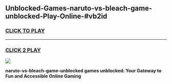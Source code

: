 
## Unblocked-Games-naruto-vs-bleach-game-unblocked-Play-Online-#vb2id
<h3>
<a href="https://premium.freeplayer.one?title=naruto-vs-bleach-game-unblocked&ref=27F">CLICK TO PLAY</a></h3>
<hr>

<h3>
<a href="https://premium.freeplayer.one?title=naruto-vs-bleach-game-unblocked&ref=27F">CLICK 2 PLAY</a>
  
</h3>

<a href="https://premium.freeplayer.one?title=naruto-vs-bleach-game-unblocked&ref=27F"><img src="https://clearcache.store/games.png"></a>


**naruto-vs-bleach-game-unblocked games unblocked: Your Gateway to Fun and Accessible Online Gaming**
